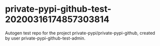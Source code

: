 # private-pypi-github-test-20200316174857303814
Autogen test repo for the project private-pypi/private-pypi-github, created by user private-pypi-github-test-admin.
